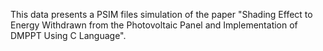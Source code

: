 This data presents a PSIM files simulation of the paper "Shading Effect to Energy Withdrawn from the Photovoltaic Panel and Implementation of DMPPT Using C Language".
